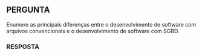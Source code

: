 ## PERGUNTA

Enumere as principais diferenças entre o desenvolvimento de software com arquivos convencionais e o desenvolvimento de software com SGBD. 

### RESPOSTA
